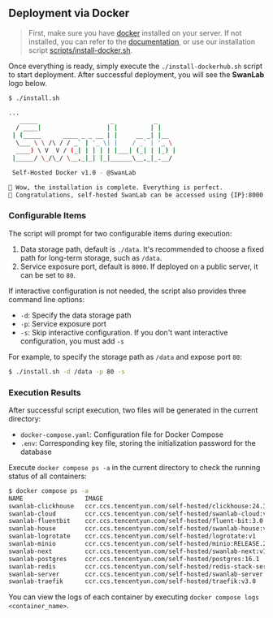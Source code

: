 ## Deployment via Docker

> First, make sure you have [docker](https://docs.docker.com/engine/install/) installed on your server. If not installed, you can refer to the [documentation](https://docs.docker.com/engine/install/), or use our installation script [scripts/install-docker.sh](../scripts/install-docker.sh).

Once everything is ready, simply execute the `./install-dockerhub.sh` script to start deployment. After successful deployment, you will see the **SwanLab** logo below.

```bash
$ ./install.sh

...
   _____                    _           _
  / ____|                  | |         | |
 | (_____      ____ _ _ __ | |     __ _| |__
  \___ \ \ /\ / / _` | '_ \| |    / _` | '_ \
  ____) \ V  V / (_| | | | | |___| (_| | |_) |
 |_____/ \_/\_/ \__,_|_| |_|______\__,_|_.__/

 Self-Hosted Docker v1.0 - @SwanLab

🎉 Wow, the installation is complete. Everything is perfect.
🥰 Congratulations, self-hosted SwanLab can be accessed using {IP}:8000
```

### Configurable Items

The script will prompt for two configurable items during execution:

1. Data storage path, default is `./data`. It's recommended to choose a fixed path for long-term storage, such as `/data`.
2. Service exposure port, default is `8000`. If deployed on a public server, it can be set to `80`.

If interactive configuration is not needed, the script also provides three command line options:

- `-d`: Specify the data storage path
- `-p`: Service exposure port
- `-s`: Skip interactive configuration. If you don't want interactive configuration, you must add `-s`

For example, to specify the storage path as `/data` and expose port `80`:

```bash
$ ./install.sh -d /data -p 80 -s
```

### Execution Results

After successful script execution, two files will be generated in the current directory:

- `docker-compose.yaml`: Configuration file for Docker Compose
- `.env`: Corresponding key file, storing the initialization password for the database

Execute `docker compose ps -a` in the current directory to check the running status of all containers:

```bash
$ docker compose ps -a                                                                                                                                                                (base)
NAME                 IMAGE                                                                   COMMAND                  SERVICE          CREATED          STATUS                    PORTS
swanlab-clickhouse   ccr.ccs.tencentyun.com/self-hosted/clickhouse:24.3                      "/entrypoint.sh"         clickhouse       22 minutes ago   Up 22 minutes (healthy)   8123/tcp, 9000/tcp, 9009/tcp
swanlab-cloud        ccr.ccs.tencentyun.com/self-hosted/swanlab-cloud:v1                     "/docker-entrypoint.…"   swanlab-cloud    22 minutes ago   Up 21 minutes             80/tcp
swanlab-fluentbit    ccr.ccs.tencentyun.com/self-hosted/fluent-bit:3.0                       "/fluent-bit/bin/flu…"   fluent-bit       22 minutes ago   Up 22 minutes             2020/tcp
swanlab-house        ccr.ccs.tencentyun.com/self-hosted/swanlab-house:v1                     "./app"                  swanlab-house    22 minutes ago   Up 21 minutes (healthy)   3000/tcp
swanlab-logrotate    ccr.ccs.tencentyun.com/self-hosted/logrotate:v1                         "/sbin/tini -- /usr/…"   logrotate        22 minutes ago   Up 22 minutes
swanlab-minio        ccr.ccs.tencentyun.com/self-hosted/minio:RELEASE.2025-02-28T09-55-16Z   "/usr/bin/docker-ent…"   minio            22 minutes ago   Up 22 minutes (healthy)   9000/tcp
swanlab-next         ccr.ccs.tencentyun.com/self-hosted/swanlab-next:v1                      "docker-entrypoint.s…"   swanlab-next     22 minutes ago   Up 21 minutes             3000/tcp
swanlab-postgres     ccr.ccs.tencentyun.com/self-hosted/postgres:16.1                        "docker-entrypoint.s…"   postgres         22 minutes ago   Up 22 minutes (healthy)   5432/tcp
swanlab-redis        ccr.ccs.tencentyun.com/self-hosted/redis-stack-server:7.2.0-v15         "/entrypoint.sh"         redis            22 minutes ago   Up 22 minutes (healthy)   6379/tcp
swanlab-server       ccr.ccs.tencentyun.com/self-hosted/swanlab-server:v1                    "docker-entrypoint.s…"   swanlab-server   22 minutes ago   Up 21 minutes (healthy)   3000/tcp
swanlab-traefik      ccr.ccs.tencentyun.com/self-hosted/traefik:v3.0                         "/entrypoint.sh trae…"   traefik          22 minutes ago   Up 22 minutes (healthy)   0.0.0.0:8000->80/tcp, [::]:8000->80/tcp
```

You can view the logs of each container by executing `docker compose logs <container_name>`.